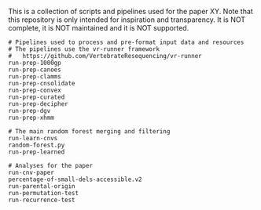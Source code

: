 This is a collection of scripts and pipelines used for the paper XY. Note that this repository is only intended for inspiration and transparency. It is NOT complete, it is NOT maintained and it is NOT supported.

```
# Pipelines used to process and pre-format input data and resources
# The pipelines use the vr-runner framework
#   https://github.com/VertebrateResequencing/vr-runner
run-prep-1000gp
run-prep-canoes
run-prep-clamms
run-prep-cnsolidate
run-prep-convex
run-prep-curated
run-prep-decipher
run-prep-dgv
run-prep-xhmm

# The main random forest merging and filtering
run-learn-cnvs
random-forest.py
run-prep-learned

# Analyses for the paper
run-cnv-paper
percentage-of-small-dels-accessible.v2
run-parental-origin
run-permutation-test
run-recurrence-test
```

